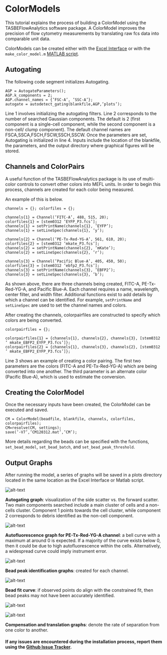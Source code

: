 # ColorModels 

 This tutorial explains the process of building a ColorModel using the TASBEFlowAnalytics software package. A ColorModel improves the precision of flow cytometry measurements by translating raw fcs data into comparable unit data.

 ColorModels can be created either with the [Excel Interface](docs/Excel_README.md) or with the ```make_color_model.m``` [MATLAB script](https://github.com/TASBE/TASBEFlowAnalytics-Tutorial/blob/master/template_colormodel/make_color_model.m).      

## Autogating
The following code segment initializes Autogating.
```
AGP = AutogateParameters();
AGP.k_components = 2;
AGP.channel_names = {’FSC-A’, ’SSC-A’};
autogate = autodetect_gating(blankfile,AGP,’plots’);
```
Line 1 involves initializing the autogating filters. Line 2 corresponds to the number of searched Gaussian components. The default is 2 (first component is a single-cell component, while the second component is a non-cell/ clump component). The default channel names are FSCA,SSCA,FSCH,FSCW,SSCH,SSCW. Once the parameters are set, Autogating is initialized in line 4. Inputs include the location of the blankfile, the parameters, and the output directory where graphical figures will be stored.     

## Channels and ColorPairs
A useful function of the TASBEFlowAnalytics package is its use of multi-color controls to convert other colors into MEFL units. In order to begin this process, channels are created for each color being measured.

An example of this is below.
```
channels = {}; colorfiles = {};

channels{1} = Channel(’FITC-A’, 488, 515, 20);
colorfiles{1} = [stem0312 ’EYFP_P3.fcs’];
channels{1} = setPrintName(channels{1}, ’EYFP’);
channels{1} = setLineSpec(channels{1}, ’y’);

channels{2} = Channel(’PE-Tx-Red-YG-A’, 561, 610, 20);
colorfiles{2} = [stem0312 ’mkate_P3.fcs’];
channels{2} = setPrintName(channels{2}, ’mKate’);
channels{2} = setLineSpec(channels{2}, ’r’);

channels{3} = Channel(’Pacific Blue-A’, 405, 450, 50);
colorfiles{3} = [stem0312 ’ebfp2_P3.fcs’];
channels{3} = setPrintName(channels{3}, ’EBFP2’);
channels{3} = setLineSpec(channels{3}, ’b’);
```
As shown above, there are three channels being created, FITC-A, PE-Tx-Red-YG-A, and Pacific Blue-A. Each channel requires a name, wavelength, center filter, and width filter. Additional functions exist to add details by which a channel can be identified. For example, ```setPrintName``` and ```setLineSpec``` are used to set the channel names and colors.

After creating the channels, colorpairfiles are constructed to specify which colors are being converted.
```
colorpairfiles = {};

colorpairfiles{1} = {channels{1}, channels{2}, channels{3}, [stem0312 ’ mkate_EBFP2_EYFP_P3.fcs’]};
colorpairfiles{2} = {channels{1}, channels{3}, channels{2}, [stem0312 ’ mkate_EBFP2_EYFP_P3.fcs’]};
```
Line 3 shows an example of creating a color pairing. The first two parameters are the colors (FITC-A and PE-Tx-Red-YG-A) which are being converted into one another. The third parameter is an alternate color (Pacific Blue-A), which is used to estimate the conversion.

## Creating the ColorModel
Once the necessary inputs have been created, the ColorModel can be executed and saved.
```
CM = ColorModel(beadfile, blankfile, channels, colorfiles, colorpairfiles);
CM=resolve(CM, settings);
save(’-V7’,’CM120312.mat’,’CM’);
```  
More details regarding the beads can be specified with the functions, ```set_bead_model```, ```set_bead_batch```, and ```set_bead_peak_threshold```.  


## Output Graphs
After running the model, a series of graphs will be saved in a plots directory located in the same location as the Excel Interface or Matlab script. 

![alt-text](ColorModelTutorial/tasbe_color_model_tutorial_src/figures/AutomaticGate-FSC-A-vs-SSC-A.png)

**Autogating graph**: visualization of the side scatter vs. the forward scatter. Two main components searched include a main cluster of cells and a non-cells cluster. Component 1 points towards the cell cluster, while component 2 corresponds to debris identified as the non-cell component.  

![alt-text](ColorModelTutorial/tasbe_color_model_tutorial_src/figures/autofluorescence-mKate.png)

**Autofluorescence graph for PE-Tx-Red-YG-A channel**: a bell curve with a maximum at around 0 is expected. If a majority of the curve exists below 0, then it could be due to high autofluorescence within the cells. Alternatively, a widespread curve could imply instrument error.

![alt-text](ColorModelTutorial/tasbe_color_model_tutorial_src/figures/bead-calibration.png)

**Bead peak identification graphs**: created for each channel.

![alt-text](ColorModelTutorial/tasbe_color_model_tutorial_src/figures/bead-fit-curve.png)

**Bead fit curve**: if observed points do align with the constrained fit, then bead peaks may not have been accurately identified.

![alt-text](ColorModelTutorial/tasbe_color_model_tutorial_src/figures/color-compensation-mKate-for-EYFP.png)

![alt-text](ColorModelTutorial/tasbe_color_model_tutorial_src/figures/color-translation-mKate-to-EYFP.png)

**Compensation and translation graphs**: denote the rate of separation from one color to another. 

#### If any issues are encountered during the installation process, report them using the <a href="https://github.com/TASBE/TASBEFlowAnalytics/issues">Github Issue Tracker</a>.